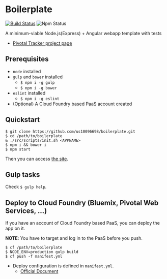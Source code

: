 Boilerplate
===
[![Build Status](https://travis-ci.org/us10096698/boilerplate.svg?branch=master)](https://travis-ci.org/us10096698/boilerplate)
![Npm Status](https://david-dm.org/us10096698/boilerplate.svg)

A minimum-viable Node.js(Express) + Angular webapp template with tests
+ [Pivotal Tracker project page](https://www.pivotaltracker.com/n/projects/1461010)

## Prerequisites
+ `node` installed
+ `gulp` and `bower` installed
  - `$ npm i -g gulp`
  - `$ npm i -g bower`
+ `eslint` installed
  - `$ npm i -g eslint`
+ (Optional) A Cloud Foundry based PaaS account created

## Quickstart
```
$ git clone https://github.com/us10096698/boilerplate.git
$ cd /path/to/boilerplate
& ./src/scripts/init.sh <APPNAME>
$ npm i && bower i
$ npm start 
```

Then you can access [the site](http://localhost:3000).

## Gulp tasks
Check `$ gulp help`.

## Deploy to Cloud Foundry (Bluemix, Pivotal Web Services, ...)
If you have an account of Cloud Foundry based PaaS, you can deploy the app on it.

__NOTE__: You have to target and log in to the PaaS before you push.

```
$ cf /path/to/boilerplate
$ NODE_ENV=production gulp build
$ cf push -f manifest.yml
```

+ Deploy configuration is defined in `manifest.yml`.
  - [Official Document](https://docs.cloudfoundry.org/devguide/deploy-apps/manifest.html)

